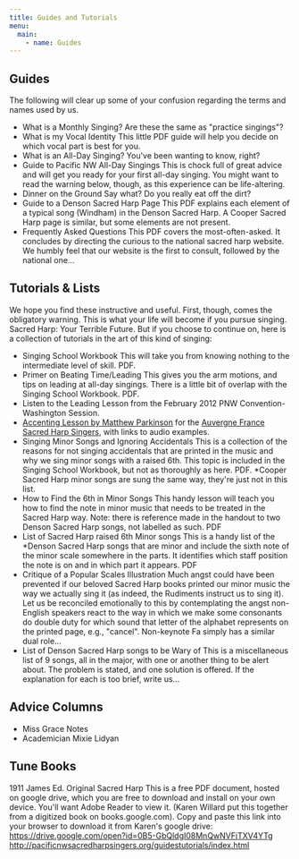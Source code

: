 ```yaml
---
title: Guides and Tutorials
menu:
  main:
    - name: Guides
---
```


## Guides
The following will clear up some of your confusion regarding the terms and names used by us.

- What is a Monthly Singing?  Are these the same as "practice singings"?
- What is my Vocal Identity  This little PDF guide will help you decide on which vocal part is best for you.
- What is an All-Day Singing?  You've been wanting to know, right?
- Guide to Pacific NW All-Day Singings  This is chock full of great advice and will get you ready for your first all-day singing. You might want to read the warning below, though, as this experience can be life-altering.
- Dinner on the Ground  Say what? Do you really eat off the dirt?
- Guide to a Denson Sacred Harp Page  This PDF explains each element of a typical song (Windham) in the Denson Sacred Harp. A Cooper Sacred Harp page is similar, but some elements are not present.
- Frequently Asked Questions  This PDF covers the most-often-asked. It concludes by directing the curious to the national sacred harp website. We humbly feel that our website is the first to consult, followed by the national one...

## Tutorials & Lists

We hope you find these instructive and useful. First, though, comes the obligatory warning. This is what your life will become if you pursue singing. Sacred Harp: Your Terrible Future. But if you choose to continue on, here is a collection of tutorials in the art of this kind of singing:

- Singing School Workbook This will take you from knowing nothing to the intermediate level of skill. PDF.
- Primer on Beating Time/Leading This gives you the arm motions, and tips on leading at all-day singings. There is a little bit of overlap with the Singing School Workbook. PDF.
- Listen to the Leading Lesson from the February 2012 PNW Convention-Washington Session.
- [Accenting Lesson by Matthew Parkinson](https://sacredharpauvergne.wordpress.com/2017/09/04/3182/) for the [Auvergne France Sacred Harp Singers](https://sacredharpauvergne.wordpress.com/), with links to audio examples.
- Singing Minor Songs and Ignoring Accidentals This is a collection of the reasons for not singing accidentals that are printed in the music and why we sing minor songs with a raised 6th. This topic is included in the Singing School Workbook, but not as thoroughly as here. PDF. *Cooper Sacred Harp minor songs are sung the same way, they're just not in this list.
- How to Find the 6th in Minor Songs  This handy lesson will teach you how to find the note in minor music that needs to be treated in the Sacred Harp way. Note: there is reference made in the handout to two Denson Sacred Harp songs, not labelled as such. PDF
- List of Sacred Harp raised 6th Minor songs This is a handy list of the *Denson Sacred Harp songs that are minor and include the sixth note of the minor scale somewhere in the parts. It identifies which staff position the note is on and in which part it appears. PDF
- Critique of a Popular Scales Illustration Much angst could have been prevented if our beloved Sacred Harp books printed our minor music the way we actually sing it (as indeed, the Rudiments instruct us to sing it). Let us be reconciled emotionally to this by contemplating the angst non-English speakers react to the way in which we make some consonants do double duty for which sound that letter of the alphabet represents on the printed page, e.g., "cancel". Non-keynote Fa simply has a similar dual role...
- List of Denson Sacred Harp songs to be Wary of This is a miscellaneous list of 9 songs, all in the major, with one or another thing to be alert about. The problem is stated, and one solution is offered. If the explanation for each is too brief, write us...

## Advice Columns
- Miss Grace Notes
- Academician Mixie Lidyan

## Tune Books

1911 James Ed. Original Sacred Harp This is a free PDF document, hosted on google drive, which you are free to download and install on your own device. You'll want Adobe Reader to view it. (Karen Willard put this together from a digitized book on books.google.com). Copy and paste this link into your browser to download it from Karen's google drive:
https://drive.google.com/open?id=0B5-GbQldgI08MnQwNVFjTXV4YTg
http://pacificnwsacredharpsingers.org/guidestutorials/index.html